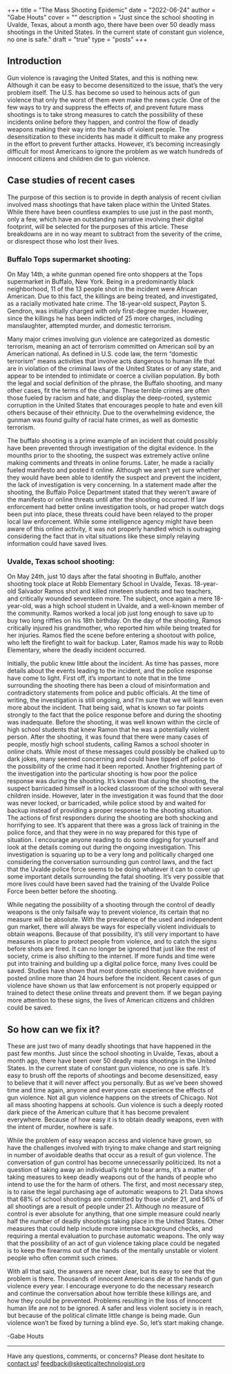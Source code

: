 +++
title = "The Mass Shooting Epidemic"
date = "2022-06-24"
author = "Gabe Houts"
cover = ""
description = "Just since the school shooting in Uvalde, Texas, about a month ago, there have been over 50 deadly mass shootings in the United States. In the current state of constant gun violence, no one is safe."
draft = "true"
type = "posts"
+++

## Introduction

Gun violence is ravaging the United States, and this is nothing new. Although it can be easy to become desensitized to the issue, that’s the very problem itself. The U.S. has become so used to heinous acts of gun violence that only the worst of them even make the news cycle. One of the few ways to try and suppress the effects of, and prevent future mass shootings is to take strong measures to catch the possibility of these incidents online before they happen, and control the flow of deadly weapons making their way into the hands of violent people. The desensitization to these incidents has made it difficult to make any progress in the effort to prevent further attacks. However, it’s becoming increasingly difficult for most Americans to ignore the problem as we watch hundreds of innocent citizens and children die to gun violence.

## Case studies of recent cases

The purpose of this section is to provide in depth analysis of recent civilian involved mass shootings that have taken place within the United States. While there have been countless examples to use just in the past month, only a few, which have an outstanding narrative involving their digital footprint, will be selected for the purposes of this article. These breakdowns are in no way meant to subtract from the severity of the crime, or disrespect those who lost their lives.

### Buffalo Tops supermarket shooting:

On May 14th, a white gunman opened fire onto shoppers at the Tops supermarket in Buffalo, New York. Being in a predominantly black neighborhood, 11 of the 13 people shot in the incident were African American. Due to this fact, the killings are being treated, and investigated, as a racially motivated hate crime. The 18-year-old suspect, Payton S. Gendron, was initially charged with only first-degree murder. However, since the killings he has been indicted of 25 more charges, including manslaughter, attempted murder, and domestic terrorism. 

Many major crimes involving gun violence are categorized as domestic terrorism, meaning an act of terrorism committed on American soil by an American national. As defined in U.S. code law, the term “domestic terrorism” means activities that involve acts dangerous to human life that are in violation of the criminal laws of the United States or of any state, and appear to be intended to intimidate or coerce a civilian population. By both the legal and social definition of the phrase, the Buffalo shooting, and many other cases, fit the terms of the charge. These terrible crimes are often those fueled by racism and hate, and display the deep-rooted, systemic corruption in the United States that encourages people to hate and even kill others because of their ethnicity. Due to the overwhelming evidence, the gunman was found guilty of racial hate crimes, as well as domestic terrorism.

The buffalo shooting is a prime example of an incident that could possibly have been prevented through investigation of the digital evidence. In the mounths prior to the shooting, the suspect was extremely active online making comments and threats in online forums. Later, he made a racially fueled manifesto and posted it online. Although we aren’t yet sure whether they would have been able to identify the suspect and prevent the incident, the lack of investigation is very concerning. In a statement made after the shooting, the Buffalo Police Department stated that they weren’t aware of the manifesto or online threats until after the shooting occurred. If law enforcement had better online investigation tools, or had proper watch dogs been put into place, these threats could have been relayed to the proper local law enforcement. While some intelligence agency might have been aware of this online activity, it was not properly handled which is outraging considering the fact that in vital situations like these simply relaying information could have saved lives.

### Uvalde, Texas school shooting:

On May 24th, just 10 days after the fatal shooting in Buffalo, another shooting took place at Robb Elementary School in Uvalde, Texas. 18-year-old Salvador Ramos shot and killed nineteen students and two teachers, and critically wounded seventeen more.  The subject, once again a mere 18-year-old, was a high school student in Uvalde, and a well-known member of the community. Ramos worked a local job just long enough to save up to buy two long riffles on his 18th birthday. On the day of the shooting, Ramos critically injured his grandmother, who reported him while being treated for her injuries. Ramos fled the scene before entering a shootout with police, who left the firefight to wait for backup. Later, Ramos made his way to Robb Elementary, where the deadly incident occurred. 

Initially, the public knew little about the incident. As time has passes, more details about the events leading to the incident, and the police response have come to light. First off, it’s important to note that in the time surrounding the shooting there has been a cloud of misinformation and contradictory statements from police and public officials. At the time of writing, the investigation is still ongoing, and I’m sure that we will learn even more about the incident. That being said, what is known so far points strongly to the fact that the police response before and during the shooting was inadequate. Before the shooting, it was well known within the circle of high school students that knew Ramon that he was a potentially violent person. After the shooting, it was found that there were many cases of people, mostly high school students, calling Ramos a school shooter in online chats. While most of these messages could possibly be chalked up to dark jokes, many seemed concerning and could have tipped off police to the possibility of the crime had it been reported. Another frightening part of the investigation into the particular shooting is how poor the police response was during the shooting. It’s known that during the shooting, the suspect barricaded himself in a locked classroom of the school with several children inside. However, later in the investigation it was found that the door was never locked, or barricaded, while police stood by and waited for backup instead of providing a proper response to the shooting situation. The actions of first responders during the shooting are both shocking and horrifying to see. It’s apparent that there was a gross lack of training in the police force, and that they were in no way prepared for this type of situation. I encourage anyone reading to do some digging for yourself and look at the details coming out during the ongoing investigation. This investigation is squaring up to be a very long and politically charged one considering the conversation surrounding gun control laws, and the fact that the Uvalde police force seems to be doing whatever it can to cover up some important details surrounding the fatal shooting. It’s very possible that more lives could have been saved had the training of the Uvalde Police Force been better before the shooting.

While negating the possibility of a shooting through the control of deadly weapons is the only failsafe way to prevent violence, its certain that no measure will be absolute. With the prevalence of the used and independent gun market, there will always be ways for especially violent individuals to obtain weapons. Because of that possibility, it’s still very important to have measures in place to protect people from violence, and to catch the signs before shots are fired. It can no longer be ignored that just like the rest of society, crime is also shifting to the internet. If more funds and time were put into training and building up a digital police force, many lives could be saved. Studies have shown that most domestic shootings have evidence posted online more than 24 hours before the incident. Recent cases of gun violence have shown us that law enforcement is not properly equipped or trained to detect these online threats and prevent them. If we began paying more attention to these signs, the lives of American citizens and children could be saved.

## So how can we fix it?

These are just two of many deadly shootings that have happened in the past few months. Just since the school shooting in Uvalde, Texas, about a month ago, there have been over 50 deadly mass shootings in the United States. In the current state of constant gun violence, no one is safe. It’s easy to brush off the reports of shootings and become desensitized, easy to believe that it will never affect you personally. But as we’ve been showed time and time again, anyone and everyone can experience the effects of gun violence. Not all gun violence happens on the streets of Chicago. Not all mass shooting happens at schools. Gun violence is such a deeply rooted dark piece of the American culture that it has become prevalent everywhere. Because of how easy it is to obtain deadly weapons, even with the intent of murder, nowhere is safe. 

While the problem of easy weapon access and violence have grown, so have the challenges involved with trying to make change and start reigning in number of avoidable deaths that occur as a result of gun violence. The conversation of gun control has become unnecessarily politicized. Its not a question of taking away an individual’s right to bear arms, it’s a matter of taking measures to keep deadly weapons out of the hands of people who intend to use the for the harm of others. The first, and most necessary step, is to raise the legal purchasing age of automatic weapons to 21. Data shows that 68% of school shootings are committed by those under 21, and 56% of all shootings are a result of people under 21. Although no measure of control is ever absolute for anything, that one simple measure could nearly half the number of deadly shootings taking place in the United States. Other measures that could help include more intense background checks, and requiring a mental evaluation to purchase automatic weapons. The only way that the possibility of an act of gun violence taking place could be negated is to keep the firearms out of the hands of the mentally unstable or violent people who often commit such crimes.

With all that said, the answers are never clear, but its easy to see that the problem is there. Thousands of innocent Americans die at the hands of gun violence every year. I encourage everyone to do the necessary research and continue the conversation about how terrible these killings are, and how they could be prevented. Problems resulting in the loss of innocent human life are not to be ignored.  A safer and less violent society is in reach, but because of the political climate little change is being made. Gun violence won’t be fixed by turning a blind eye. So, let’s start making change.



-Gabe Houts

---

Have any questions, comments, or concerns? Please dont hesitate to [contact us](/contact-us)!
<feedback@skepticaltechnologist.org>